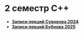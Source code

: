 # 2 семестр C++

* **[Записи лекций Суворова 2024](https://drive.google.com/drive/folders/10Ikh4PyQyztk3WhngBsNMjWZdhKOrAHz
)** 
* **[Записи лекций Бубнова 2025](https://www.youtube.com/playlist?list=PL9rquSulG9HcBEgb7yphOZyhjxNIFqUir)** 
